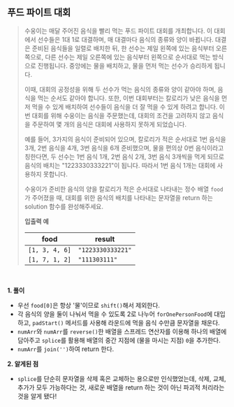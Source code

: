 ## 푸드 파이트 대회

> 수웅이는 매달 주어진 음식을 빨리 먹는 푸드 파이트 대회를 개최합니다. 이 대회에서 선수들은 1대 1로 대결하며, 매 대결마다 음식의 종류와 양이 바뀝니다. 대결은 준비된 음식들을 일렬로 배치한 뒤, 한 선수는 제일 왼쪽에 있는 음식부터 오른쪽으로, 다른 선수는 제일 오른쪽에 있는 음식부터 왼쪽으로 순서대로 먹는 방식으로 진행됩니다. 중앙에는 물을 배치하고, 물을 먼저 먹는 선수가 승리하게 됩니다.
>
> 이때, 대회의 공정성을 위해 두 선수가 먹는 음식의 종류와 양이 같아야 하며, 음식을 먹는 순서도 같아야 합니다. 또한, 이번 대회부터는 칼로리가 낮은 음식을 먼저 먹을 수 있게 배치하여 선수들이 음식을 더 잘 먹을 수 있게 하려고 합니다. 이번 대회를 위해 수웅이는 음식을 주문했는데, 대회의 조건을 고려하지 않고 음식을 주문하여 몇 개의 음식은 대회에 사용하지 못하게 되었습니다.
>
> 예를 들어, 3가지의 음식이 준비되어 있으며, 칼로리가 적은 순서대로 1번 음식을 3개, 2번 음식을 4개, 3번 음식을 6개 준비했으며, 물을 편의상 0번 음식이라고 칭한다면, 두 선수는 1번 음식 1개, 2번 음식 2개, 3번 음식 3개씩을 먹게 되므로 음식의 배치는 "1223330333221"이 됩니다. 따라서 1번 음식 1개는 대회에 사용하지 못합니다.
>
> 수웅이가 준비한 음식의 양을 칼로리가 적은 순서대로 나타내는 정수 배열 `food`가 주어졌을 때, 대회를 위한 음식의 배치를 나타내는 문자열을 return 하는 solution 함수를 완성해주세요.
>
> **입출력 예**
>
> | food           | result            |
> | -------------- | ----------------- |
> | `[1, 3, 4, 6]` | `"1223330333221"` |
> | `[1, 7, 1, 2]` | `"111303111"`     |

<br>

**1. 풀이**

- 우선 `food[0]`은 항상 '물'이므로 `shift()`해서 제외한다.
- 각 음식의 양을 둘이 나눠서 먹을 수 있도록 2로 나누어 `forOnePersonFood`에 대입하고, `padStart()` 메서드를 사용해 라운드에 먹을 음식 수만큼 문자열을 채운다.
- `numArr`와 `numArr`를 `reverse()`한 배열을 스프레드 연산자를 이용해 하나의 배열에 담아주고 `splice`를 활용해 배열의 중간 지점에 (물을 마시는 지점) `0`을 추가한다.
- `numArr`를 `join('')`하여 return 한다.

**2. 알게된 점**

- `splice`를 단순히 문자열을 삭제 혹은 교체하는 용으로만 인식했었는데, 삭제, 교체, 추가가 모두 가능하다는 것, 새로운 배열을 return 하는 것이 아닌 파괴적 처리라는 것을 알게 됐다!
